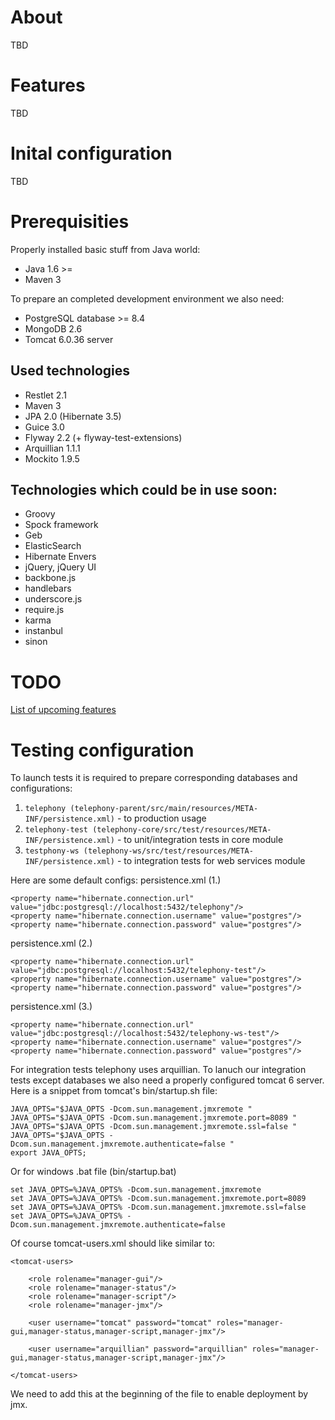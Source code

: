 # About

TBD

# Features

TBD

# Inital configuration

TBD

# Prerequisities

Properly installed basic stuff from Java world:

- Java 1.6 >=
- Maven 3

To prepare an completed development environment we also need:

- PostgreSQL database >= 8.4
- MongoDB 2.6
- Tomcat 6.0.36 server

## Used technologies

- Restlet 2.1
- Maven 3
- JPA 2.0 (Hibernate 3.5)
- Guice 3.0
- Flyway 2.2 (+ flyway-test-extensions)
- Arquillian 1.1.1
- Mockito 1.9.5

## Technologies which could be in use soon:
- Groovy
- Spock framework
- Geb
- ElasticSearch
- Hibernate Envers
- jQuery, jQuery UI
- backbone.js
- handlebars
- underscore.js
- require.js
- karma
- instanbul
- sinon

# TODO

[List of upcoming features](https://github.com/pawelhenek/telephony/issues)

# Testing configuration

To launch tests it is required to prepare corresponding databases and configurations:

1. `telephony (telephony-parent/src/main/resources/META-INF/persistence.xml)` - to production usage
2. `telephony-test (telephony-core/src/test/resources/META-INF/persistence.xml)` - to unit/integration tests in core module
3. `testphony-ws (telephony-ws/src/test/resources/META-INF/persistence.xml)` - to integration tests for web services module

Here are some default configs:
persistence.xml (1.)

    <property name="hibernate.connection.url" value="jdbc:postgresql://localhost:5432/telephony"/>
    <property name="hibernate.connection.username" value="postgres"/>
    <property name="hibernate.connection.password" value="postgres"/>


persistence.xml (2.)

    <property name="hibernate.connection.url" value="jdbc:postgresql://localhost:5432/telephony-test"/>
    <property name="hibernate.connection.username" value="postgres"/>
    <property name="hibernate.connection.password" value="postgres"/>

persistence.xml (3.)

    <property name="hibernate.connection.url" value="jdbc:postgresql://localhost:5432/telephony-ws-test"/>
    <property name="hibernate.connection.username" value="postgres"/>
    <property name="hibernate.connection.password" value="postgres"/>


For integration tests telephony uses arquillian. To lanuch our integration tests except databases we also need a properly configured tomcat 6 server. Here is a snippet from tomcat's bin/startup.sh file:

    JAVA_OPTS="$JAVA_OPTS -Dcom.sun.management.jmxremote "
    JAVA_OPTS="$JAVA_OPTS -Dcom.sun.management.jmxremote.port=8089 "
    JAVA_OPTS="$JAVA_OPTS -Dcom.sun.management.jmxremote.ssl=false "
    JAVA_OPTS="$JAVA_OPTS -Dcom.sun.management.jmxremote.authenticate=false "
    export JAVA_OPTS;
   
Or for windows .bat file (bin/startup.bat)

    set JAVA_OPTS=%JAVA_OPTS% -Dcom.sun.management.jmxremote 
    set JAVA_OPTS=%JAVA_OPTS% -Dcom.sun.management.jmxremote.port=8089 
    set JAVA_OPTS=%JAVA_OPTS% -Dcom.sun.management.jmxremote.ssl=false 
    set JAVA_OPTS=%JAVA_OPTS% -Dcom.sun.management.jmxremote.authenticate=false 
         
Of course tomcat-users.xml should like similar to:

	<tomcat-users>
	
	    <role rolename="manager-gui"/>
	    <role rolename="manager-status"/>
	    <role rolename="manager-script"/>
	    <role rolename="manager-jmx"/>
	    
	    <user username="tomcat" password="tomcat" roles="manager-gui,manager-status,manager-script,manager-jmx"/>
		
	    <user username="arquillian" password="arquillian" roles="manager-gui,manager-status,manager-script,manager-jmx"/>
	
	</tomcat-users>


We need to add this at the beginning of the file to enable deployment by jmx.
